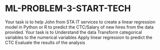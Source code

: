 # ML-PROBLEM-3-START-TECH
Your task is to help John from STA IT services to create a linear regression model in Python or R to predict the CTC/Salary of new hires from the data provided. Your task is to
Understand the data
Transform categorical variables to the numerical variables
Apply linear regression to predict the CTC
Evaluate the results of the analysis
